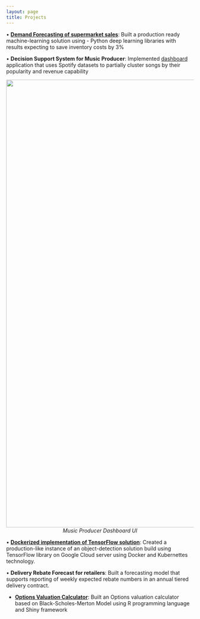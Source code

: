 ```yaml
---
layout: page
title: Projects
---
```



•	[**Demand Forecasting of supermarket sales**](https://github.com/anuragsoni9/Retail-Forecasting): Built a production ready machine-learning solution using - Python deep learning libraries with results expecting to save inventory costs by 3%




•	**Decision Support System for Music Producer**: Implemented [dashboard](https://anuragsoni9.shinyapps.io/spotifyapp/) application that uses Spotify datasets to partially cluster songs by their popularity and revenue capability

<div class="image">
<img src="https://anuragsoni9.github.io/assets/RockNRolla.PNG" class="center" width="1200">
  <div  align="center"><i>Music Producer Dashboard UI </i></div>
</div>




•	[**Dockerized implementation of TensorFlow solution**](https://anuragsoni9.github.io/): Created a production-like instance of an object-detection solution build using TensorFlow library on Google Cloud server using Docker and Kubernettes technology.



•	**Delivery Rebate Forecast for retailers**: Built a forecasting model that supports reporting of weekly expected rebate numbers in an annual tiered delivery contract.

* [**Options Valuation Calculator**](https://anuragsoni9.shinyapps.io/european_option_pricing_-_black_scholes/): Built an Options valuation calculator based on Black-Scholes-Merton Model using R programming language and Shiny framework



